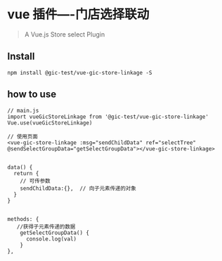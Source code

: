 # vue 插件—-门店选择联动

> A Vue.js Store select Plugin


## Install
```shell
npm install @gic-test/vue-gic-store-linkage -S
```

## how to use
```
// main.js
import vueGicStoreLinkage from '@gic-test/vue-gic-store-linkage'
Vue.use(vueGicStoreLinkage)

// 使用页面
<vue-gic-store-linkage :msg="sendChildData" ref="selectTree" @sendSelectGroupData="getSelectGroupData"></vue-gic-store-linkage>


data() {
  return {
    // 可传参数
    sendChildData:{},  // 向子元素传递的对象
  }
}


methods: {
   //获得子元素传递的数据
    getSelectGroupData() {
      console.log(val)
    }
},
```

